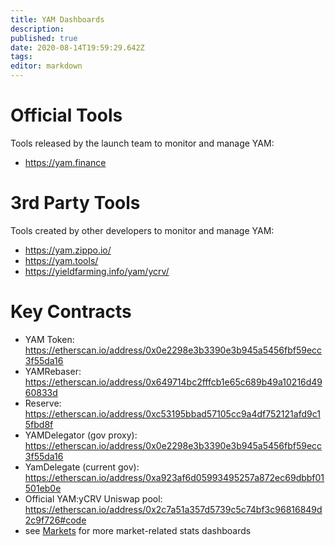 ```yaml
---
title: YAM Dashboards
description: 
published: true
date: 2020-08-14T19:59:29.642Z
tags: 
editor: markdown
---
```


# Official Tools

Tools released by the launch team to monitor and manage YAM:

- https://yam.finance


# 3rd Party Tools

Tools created by other developers to monitor and manage YAM:

- https://yam.zippo.io/
- https://yam.tools/
- https://yieldfarming.info/yam/ycrv/


# Key Contracts

- YAM Token: https://etherscan.io/address/0x0e2298e3b3390e3b945a5456fbf59ecc3f55da16
- YAMRebaser: https://etherscan.io/address/0x649714bc2fffcb1e65c689b49a10216d4960833d
- Reserve: https://etherscan.io/address/0xc53195bbad57105cc9a4df752121afd9c15fbd8f
- YAMDelegator (gov proxy): https://etherscan.io/address/0x0e2298e3b3390e3b945a5456fbf59ecc3f55da16
- YamDelegate (current gov): https://etherscan.io/address/0xa923af6d05993495257a872ec69dbbf01501eb0e
- Official YAM:yCRV Uniswap pool: https://etherscan.io/address/0x2c7a51a357d5739c5c74bf3c96816849d2c9f726#code
- see [Markets](/markets) for more market-related stats dashboards